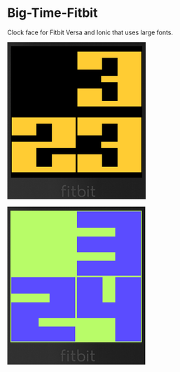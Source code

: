 # Big-Time-Fitbit
Clock face for Fitbit Versa and Ionic that uses large fonts.

![Screenshot](screenshot1.png)


![Screenshot](screenshot2.png)
